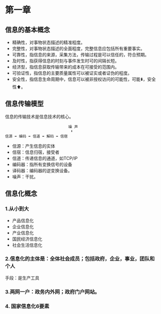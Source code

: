 # 第一章
## 信息的基本概念
* 精确性，对事物状态描述的精准程度。
* 完整性，对事物状态描述的全面程度，完整信息应包括所有重要事实。
* 可靠性，指信息的来源，采集方法，传输过程是可以信任的，符合预期。
* 及时性，指获得信息的时刻与事件发生时可的间隔长短。
* 经济型，指信息获取传输带来的成本在可接受的范围内。
* 可验证性，指信息的主要质量属性可以被证实或者证伪的程度。
* 安全性，指信息生命周期中，信息可以被非授权访问的可能性，可能⬇️，安全性⬆️。

## 信息传输模型
信息的传输技术是信息技术的核心。
```
							 噪 声
							  ⬇️
信源 ➡️ 编码 ➡️ 信道 ➡️ 解码 ➡️ 信宿
```

* 信源：产生信息的实体
* 信宿：信息归宿，接受者
* 信道：传递信息的通道，如TCP/IP
* 编码器：指所有变换信号的设备
* 译码器：编码器的逆变换设备。
* 噪声：干扰。

## 信息化概念
### 1.从小到大
* 产品信息化
* 企业信息化
* 产业信息化
* 国民经济信息化
* 社会生活信息化

### 2.信息化的主体是：全体社会成员；包括政府，企业，事业，团队和个人
手段：是生产工具

### 3.两网一户：政务内外网；政府门户网站。

### 4. 国家信息化6要素


